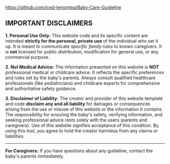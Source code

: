 
https://github.com/iced-lemontea/Baby-Care-Guideline

## **IMPORTANT DISCLAIMERS**

**1. Personal Use Only:**
This website code and its specific content are intended **strictly for the personal, private use** of the individual who set it up. It is meant to communicate *specific family rules* to known caregivers. It is **not** licensed for public distribution, modification for general use, or any commercial purpose.

**2. Not Medical Advice:**
The information presented on this website is **NOT** professional medical or childcare advice. It reflects the specific preferences and rules set by the baby's parents. Always consult qualified healthcare professionals (like pediatricians) and childcare experts for comprehensive and authoritative safety guidance.

**3. Disclaimer of Liability:**
The creator and provider of this website template and code **disclaim any and all liability** for damages or consequences arising from the use or misuse of this website or the information it contains. The responsibility for ensuring the baby's safety, verifying information, and seeking professional advice rests solely with the users (parents and caregivers). Use of this website signifies acceptance of this condition. By using this tool, you agree to hold the creator harmless from any claims or liabilities.

---

**For Caregivers:** If you have questions about any guideline, contact the baby's parents immediately.